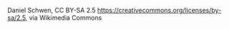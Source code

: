 Daniel Schwen, CC BY-SA 2.5 <https://creativecommons.org/licenses/by-sa/2.5>, via Wikimedia Commons
